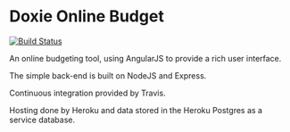 # Doxie Online Budget
[![Build Status](https://travis-ci.org/willemodendaal/doxie-budget.svg?branch=master)](https://travis-ci.org/willemodendaal/doxie-budget)

An online budgeting tool, using AngularJS to provide a rich user interface.

The simple back-end is built on NodeJS and Express.

Continuous integration provided by Travis.

Hosting done by Heroku and data stored in the Heroku Postgres as a service database. 
